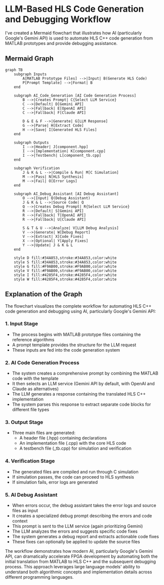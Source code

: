 # LLM-Based HLS Code Generation and Debugging Workflow

I've created a Mermaid flowchart that illustrates how AI (particularly Google's Gemini API) is used to automate HLS C++ code generation from MATLAB prototypes and provide debugging assistance.

## Mermaid Graph

```mermaid
graph TB
    subgraph Inputs
        A[MATLAB Prototype Files] -->|Input| B(Generate HLS Code)
        P[Prompt Template] -->|Format| B
    end

    subgraph AI_Code_Generation [AI Code Generation Process]
        B -->|Creates Prompt| C{Select LLM Service}
        C -->|Default| D[Gemini API]
        C -->|Fallback| E[OpenAI API]
        C -->|Fallback| F[Claude API]
        
        D & E & F -->|Generate| G[LLM Response]
        G -->|Parse| H[Extract Code]
        H -->|Save| I[Generated HLS Files]
    end

    subgraph Outputs
        I -->|Header| J[component.hpp]
        I -->|Implementation| K[component.cpp]
        I -->|Testbench| L[component_tb.cpp]
    end

    subgraph Verification
        J & K & L -->|Compile & Run| M[C Simulation]
        M -->|Pass| N[HLS Synthesis]
        M -->|Fail| O[Error Logs]
    end

    subgraph AI_Debug_Assistant [AI Debug Assistant]
        O -->|Input| Q(Debug Assistant)
        J & K & L -->|Source Code| Q
        Q -->|Creates Debug Prompt| R{Select LLM Service}
        R -->|Default| S[Gemini API]
        R -->|Fallback| T[OpenAI API]
        R -->|Fallback| U[Claude API]
        
        S & T & U -->|Analyze| V[LLM Debug Analysis]
        V -->|Generate| W[Debug Report]
        V -->|Extract| X[Code Fixes]
        X -->|Optional| Y[Apply Fixes]
        Y -->|Update| J & K & L
    end

    style D fill:#34A853,stroke:#34A853,color:white
    style S fill:#34A853,stroke:#34A853,color:white
    style G fill:#F9AB00,stroke:#F9AB00,color:white
    style V fill:#F9AB00,stroke:#F9AB00,color:white
    style I fill:#4285F4,stroke:#4285F4,color:white
    style W fill:#4285F4,stroke:#4285F4,color:white
```

## Explanation of the Graph

The flowchart visualizes the complete workflow for automating HLS C++ code generation and debugging using AI, particularly Google's Gemini API:

### 1. Input Stage
- The process begins with MATLAB prototype files containing the reference algorithms
- A prompt template provides the structure for the LLM request
- These inputs are fed into the code generation system

### 2. AI Code Generation Process
- The system creates a comprehensive prompt by combining the MATLAB code with the template
- It then selects an LLM service (Gemini API by default, with OpenAI and Claude as alternatives)
- The LLM generates a response containing the translated HLS C++ implementation
- The system parses this response to extract separate code blocks for different file types

### 3. Output Stage
- Three main files are generated:
  - A header file (.hpp) containing declarations
  - An implementation file (.cpp) with the core HLS code
  - A testbench file (_tb.cpp) for simulation and verification

### 4. Verification Stage
- The generated files are compiled and run through C simulation
- If simulation passes, the code can proceed to HLS synthesis
- If simulation fails, error logs are generated

### 5. AI Debug Assistant
- When errors occur, the debug assistant takes the error logs and source files as input
- It creates a specialized debug prompt describing the errors and code context
- This prompt is sent to the LLM service (again prioritizing Gemini)
- The LLM analyzes the errors and suggests specific code fixes
- The system generates a debug report and extracts actionable code fixes
- These fixes can optionally be applied to update the source files

The workflow demonstrates how modern AI, particularly Google's Gemini API, can dramatically accelerate FPGA development by automating both the initial translation from MATLAB to HLS C++ and the subsequent debugging process. This approach leverages large language models' ability to understand both algorithmic concepts and implementation details across different programming languages.
